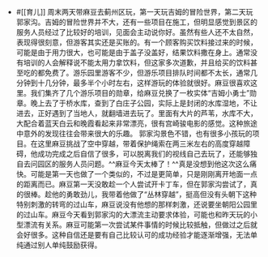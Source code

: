 - #[[育儿]] 周末两天带麻豆去蓟州区玩，第一天玩吉姆的冒险世界，第二天玩郭家沟。吉姆的冒险世界并不大，还有一些项目在施工，但明显感觉到景区的服务人员经过了比较好的培训，见面会主动说你好。虽然有些人还不太自然，表现得很刻意，但游客其实还是买账的。有一个顾客购买饮料接过来的时候，可能是由于用力很大，也可能是由于盖子没盖好，结果饮料撒在身上。通常没有培训的人会解释说不能太用力拿饮料，但这家多次道歉，并且给买的饮料甚至吃的都免费了。游乐园里游客不少，但游乐项目排队时间都不太长，通常几分钟到十几分钟，最多半个小时左右，这样游玩的体验就很好。麻豆很喜欢这里。我们集齐了几个游乐项目的勋章，给麻豆兑换了一枚实体“吉姆小勇士”勋章。晚上去了于桥水库，查到了白庄子公园，实际上是封闭的水库湿地，不让进去，正好遇到了当地人，就翻墙进去玩了。里面有大片的芦苇，水库不大，大配合着蓝天白云和晚霞看起来非常漂亮，很有宫崎骏电影的感觉。这种旅途中意外的发现往往会带来很大的乐趣。
郭家沟景色不错，也有很多小孩玩的项目。在这里麻豆挑战了空中穿越，带着保护绳索在两三米左右的高度穿越障碍，他成功完成之后自信了很多，可以脱离我们的视线自己去玩了，还能够独自去问园区的服务人员问题。^^麻豆今天太棒了！^^真是没想到他这次这么痛快。可能是第一天也做了一个类似的，不过是更简单，只是刚刚离开地面一点的距离而已。麻豆第一天没敢趁一个人尝试开卡丁车，但在郭家沟尝试了，真的很棒。趁他的勇敢劲儿，我带着他做了“丛林穿越”，挺高但没有头朝下这种特别刺激的转弯的过山车，麻豆说没有他想的那样刺激，还说要坐朝阳公园里的过山车。麻豆今天看到郭家沟的大漂流主动要求体验，可能也和昨天玩的小型漂流有关系。麻豆可能第一次尝试某件事情的时候比较抵触，但做过之后就会好很多。这种自信还是要有自己比较认可的成功经验才能逐渐增强，无法单纯通过别人单纯鼓励获得。

